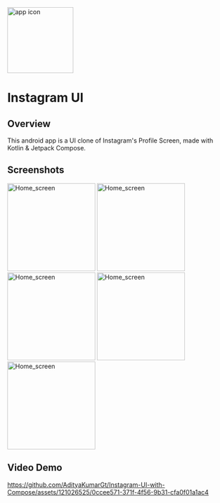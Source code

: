 <img src="https://github.com/AdityaKumarGt/Instagram-UI-with-Compose/assets/121026525/a67aaf3a-85c8-4f45-ab03-b440b8c334a8" alt="app icon" width="150"> 

# Instagram UI

## Overview
This android app is a UI clone of Instagram's Profile Screen, made with Kotlin & Jetpack Compose.

## Screenshots
<img src="https://github.com/AdityaKumarGt/Instagram-UI-with-Compose/assets/121026525/bddadd72-0d9c-4520-8422-a5e53daeff50" alt="Home_screen" width="200">
<img src="https://github.com/AdityaKumarGt/Instagram-UI-with-Compose/assets/121026525/76148a28-0d05-4cad-9c36-e7435eb38677" alt="Home_screen" width="200">
<img src="https://github.com/AdityaKumarGt/Instagram-UI-with-Compose/assets/121026525/7f4761ca-ea80-4d3f-9220-c64fa4222747" alt="Home_screen" width="200">
<img src="https://github.com/AdityaKumarGt/Instagram-UI-with-Compose/assets/121026525/ff2924b9-1a92-4df1-b716-b75450a99df7" alt="Home_screen" width="200">
<img src="https://github.com/AdityaKumarGt/Instagram-UI-with-Compose/assets/121026525/38d21559-4e75-433d-af30-9fd199675dee" alt="Home_screen" width="200">

## Video Demo
https://github.com/AdityaKumarGt/Instagram-UI-with-Compose/assets/121026525/0ccee571-371f-4f56-9b31-cfa0f01a1ac4










